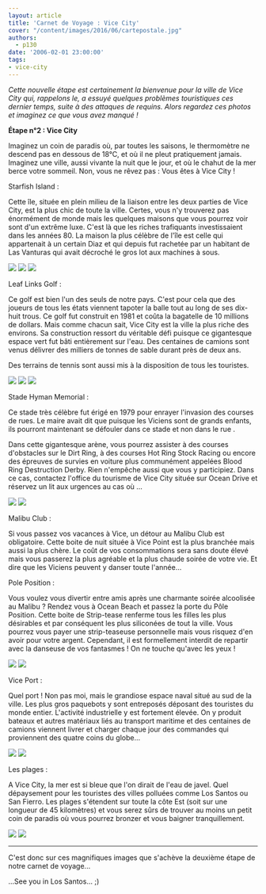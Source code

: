 ```yaml
---
layout: article
title: 'Carnet de Voyage : Vice City'
cover: "/content/images/2016/06/cartepostale.jpg"
authors:
  - p130
date: '2006-02-01 23:00:00'
tags:
- vice-city
---
```


_Cette nouvelle étape est certainement la bienvenue pour la ville de Vice City qui, rappelons le, a essuyé quelques problèmes touristiques ces dernier temps, suite à des attaques de requins. Alors regardez ces photos et imaginez ce que vous avez manqué !_

**Étape n°2 : Vice City**

Imaginez un coin de paradis où, par toutes les saisons, le thermomètre ne descend pas en dessous de 18°C, et où il ne pleut pratiquement jamais. Imaginez une ville, aussi vivante la nuit que le jour, et où le chahut de la mer berce votre sommeil. Non, vous ne rêvez pas : Vous êtes à Vice City !

Starfish Island :

Cette île, située en plein milieu de la liaison entre les deux parties de Vice City, est la plus chic de toute la ville. Certes, vous n'y trouverez pas énormément de monde mais les quelques maisons que vous pourrez voir sont d'un extrême luxe. C'est là que les riches trafiquants investissaient dans les années 80. La maison la plus célèbre de l'île est celle qui appartenait à un certain Diaz et qui depuis fut rachetée par un habitant de Las Vanturas qui avait décroché le gros lot aux machines à sous.

![](/content/images/2005/01/diaz.jpg)
![](/content/images/2005/01/starfish2.jpg)
![](/content/images/2005/01/starfishVC.jpg)

Leaf Links Golf :

Ce golf est bien l'un des seuls de notre pays. C'est pour cela que des joueurs de tous les états viennent tapoter la balle tout au long de ses dix-huit trous. Ce golf fut construit en 1981 et coûta la bagatelle de 10 millions de dollars. Mais comme chacun sait, Vice City est la ville la plus riche des environs. Sa construction ressort du véritable défi puisque ce gigantesque espace vert fut bâti entièrement sur l'eau. Des centaines de camions sont venus délivrer des milliers de tonnes de sable durant près de deux ans.

Des terrains de tennis sont aussi mis à la disposition de tous les touristes.

![](/content/images/2005/01/golf.jpg)
![](/content/images/2005/01/golf2.jpg)
![](/content/images/2005/01/golf3.jpg)

Stade Hyman Memorial :

Ce stade très célèbre fut érigé en 1979 pour enrayer l'invasion des courses de rues. Le maire avait dit que puisque les Viciens sont de grands enfants, ils pourront maintenant se défouler dans ce stade et non dans le rue .

Dans cette gigantesque arène, vous pourrez assister à des courses d'obstacles sur le Dirt Ring, à des courses Hot Ring Stock Racing ou encore des épreuves de survies en voiture plus communément appelées Blood Ring Destruction Derby. Rien n'empêche aussi que vous y participiez. Dans ce cas, contactez l'office du tourisme de Vice City située sur Ocean Drive et réservez un lit aux urgences au cas où ...

![](/content/images/2005/01/hyman.jpg)
![](/content/images/2005/01/hyman2.jpg)

Malibu Club :

Si vous passez vos vacances à Vice, un détour au Malibu Club est obligatoire. Cette boite de nuit située à Vice Point est la plus branchée mais aussi la plus chère. Le coût de vos consommations sera sans doute élevé mais vous passerez la plus agréable et la plus chaude soirée de votre vie. Et dire que les Viciens peuvent y danser toute l'année...

Pole Position :

Vous voulez vous divertir entre amis après une charmante soirée alcoolisée au Malibu ? Rendez vous à Ocean Beach et passez la porte du Pôle Position. Cette boite de Strip-tease renferme tous les filles les plus désirables et par conséquent les plus siliconées de tout la ville. Vous pourrez vous payer une strip-teaseuse personnelle mais vous risquez d'en avoir pour votre argent. Cependant, il est formellement interdit de repartir avec la danseuse de vos fantasmes ! On ne touche qu'avec les yeux !

![](/content/images/2005/01/pole.jpg)
![](/content/images/2005/01/pole_2.jpg)

Vice Port :

Quel port ! Non pas moi, mais le grandiose espace naval situé au sud de la ville. Les plus gros paquebots y sont entreposés déposant des touristes du monde entier. L'activité industrielle y est fortement élevée. On y produit bateaux et autres matériaux liés au transport maritime et des centaines de camions viennent livrer et charger chaque jour des commandes qui proviennent des quatre coins du globe...

![](/content/images/2005/01/vice%20port.jpg)
![](/content/images/2005/01/vice%20port2.jpg)

Les plages :

A Vice City, la mer est si bleue que l'on dirait de l'eau de javel. Quel dépaysement pour les touristes des villes polluées comme Los Santos ou San Fierro. Les plages s'étendent sur toute la côte Est (soit sur une longueur de 45 kilomètres) et vous serez sûrs de trouver au moins un petit coin de paradis où vous pourrez bronzer et vous baigner tranquillement.

![](/content/images/2005/01/plage.jpg)
![](/content/images/2005/01/plage2.jpg)

* * *

C'est donc sur ces magnifiques images que s'achève la deuxième étape de notre carnet de voyage...

...See you in Los Santos... ;)
